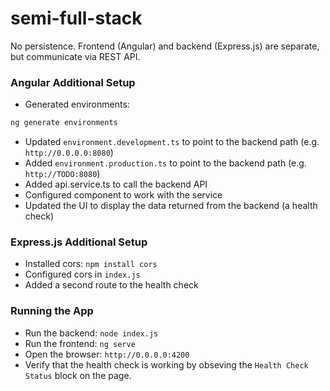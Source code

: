 # semi-full-stack

No persistence. Frontend (Angular) and backend (Express.js) are separate, but communicate via REST API.

### Angular Additional Setup

- Generated environments:

```bash
ng generate environments
```

- Updated `environment.development.ts` to point to the backend path (e.g. `http://0.0.0.0:8080`)
- Added `environment.production.ts` to point to the backend path (e.g. `http://TODO:8080`)
- Added api.service.ts to call the backend API
- Configured component to work with the service
- Updated the UI to display the data returned from the backend (a health check)

### Express.js Additional Setup

- Installed cors: `npm install cors`
- Configured cors in `index.js`
- Added a second route to the health check

### Running the App

- Run the backend: `node index.js`
- Run the frontend: `ng serve`
- Open the browser: `http://0.0.0.0:4200`
- Verify that the health check is working by obseving the `Health Check Status` block on the page.
